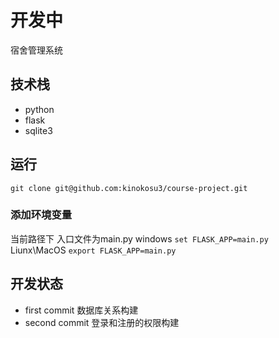 #   开发中 
宿舍管理系统



## 技术栈

* python
* flask
* sqlite3

##  运行
`git clone git@github.com:kinokosu3/course-project.git`

### 添加环境变量
当前路径下
入口文件为main.py
windows `set FLASK_APP=main.py`
Liunx\MacOS `export FLASK_APP=main.py`

## 开发状态
* first commit 数据库关系构建
* second commit 登录和注册的权限构建

